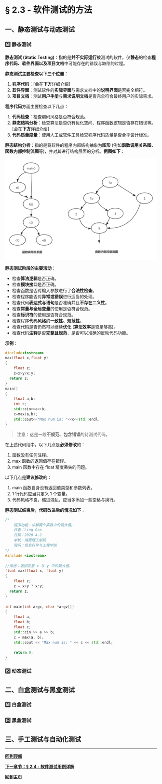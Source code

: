 # § 2.3 - 软件测试的方法

## 一、静态测试与动态测试

### :one: 静态测试

**静态测试 (Static Testing)**：指的是**并不实际运行**被测试的软件，仅**静态**的检查**程序代码、软件界面以及项目文档**中可能存在的错误与缺陷的过程。

**静态测试主要检查以下三个位置**：

1. **程序代码**：[会在**下方**详细介绍]
2. **软件界面**：测试软件的**实际界面**与需求文档中的**说明界面**是否完全相符。
3. **项目文档**：测试**用户手册**与**需求说明文档**是否完全符合最终用户的实际需求。

**程序代码**方面主要检查以下几点：

1. **代码检查**：检查编码风格是否符合规范。
2. **静态结构分析**：检查算法是否仍有优化空间、程序函数逻辑是否存在错误等。[会在**下方**详细介绍]
3. **代码质量度量**：使用人工或软件工具检查程序代码质量是否合乎设计标准。

**静态结构分析**：指的是将软件的程序内部结构抽象为**图形** (例如**函数调用关系图、函数内部控制流图**等)，并对其进行结构层面的分析。**例图如下**：

![静态结构分析](https://github.com/Lingggao/Software-Testing-Basics/blob/master/%E7%AC%AC%E4%BA%8C%E7%AB%A0/2_3_%E9%9D%99%E6%80%81%E7%BB%93%E6%9E%84%E5%88%86%E6%9E%90.png?raw=true)

**静态测试阶段的主要活动**：

- 检查**算法逻辑**是否正确。
- 检查**模块接口**是否正确。
- 检查函数是否对输入参数进行了**合法性检查**。
- 检查程序能否对**异常或错误**进行适当的处理。
- 检查代码**表达式与语句**是否准确并且**不存在二义性**。
- 检查**常量与全局变量**的使用是否符合规范。
- 检查**标识符**的使用是否符合规范。
- 检查程序**代码风格**的**一致性、规范性**。
- 检查代码是否仍然可以继续**优化** (**算法效率**是否足够高)。
- 检查代码**注释**是否**完整且规范**，是否可以准确的反映代码功能。

**示例**：

``` c++
#include<iostream>
max(float x,float y)
{
    float z;
    z=x>y?x:y;
  return z;
}
main()
{
    float a,b;
    int c;
    std::cin>>a>>b;
    c=max(a,b);
    std::cout<<"Max num is: "<<c<<std::endl;
}
```

> 注意：这是一段**不规范、包含错误**的待测试代码。

在上述代码段中，以下几点是**必须修改**的：

1. 函数没有任何注释。
2. max 函数的返回值存在错误。
3. main 函数中存在 float 精度丢失的问题。

以下几点是**建议修改**的：

1. main 函数自身没有返回值类型和参数列表。
2. 1 行代码应当只定义 1 个变量。
3. 代码风格不良，缩进混乱，应当多添加一些空格与换行。

**静态测试结束后，代码改进后的情况如下**：

``` c++
/*
    程序功能：求解两个实数中的最大值。
    作者：Ling Gao
    日期：2020.4.2
    学校：湖南理工学院
    院系：信息科学与工程学院
*/
#include <iostream>

//用途：返回变量 x 与 y 中的最大值。
float max(float x, float y)
{
    float z;
    z = x>y ? x:y;
  return z;
}

int main(int argc, char *argv[])
{
    float a,
    float b;
    float c;
    std::cin >> a >> b;
    c = max(a, b);
    std::cout << "Max num is: " << c << std::endl;
	
    return 0;
}
```

### :two: 动态测试



## 二、白盒测试与黑盒测试

### :one: 白盒测试



### :two: 黑盒测试



## 三、手工测试与自动化测试




---
[**回到顶部**]()

[**下一章节：§ 2.4 - 软件测试用例详解**]()

[**回到主页**](https://github.com/Lingggao/Software-Testing-Basics#%E8%BD%AF%E4%BB%B6%E6%B5%8B%E8%AF%95%E5%9F%BA%E7%A1%80)